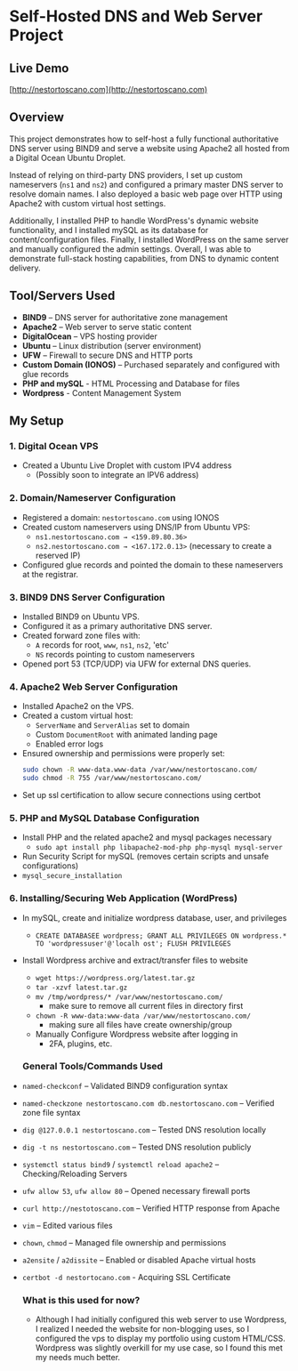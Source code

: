 # Self-Hosted DNS and Web Server Project

## Live Demo
[http://nestortoscano.com](http://nestortoscano.com)

## Overview
This project demonstrates how to self-host a fully functional authoritative DNS server using BIND9 and serve a website using Apache2 all hosted from a Digital Ocean Ubuntu Droplet.

Instead of relying on third-party DNS providers, I set up custom nameservers (`ns1` and `ns2`) and configured a primary master DNS server to resolve domain names. I also deployed a basic web page over HTTP using Apache2 with custom virtual host settings.

Additionally, I installed PHP to handle WordPress's dynamic website functionality, and I installed mySQL as its database for content/configuration files. Finally, I installed WordPress on the same server and manually configured the admin settings. Overall, I was able to demonstrate full-stack hosting capabilities, from DNS to dynamic content delivery.

## Tool/Servers Used
- **BIND9** – DNS server for authoritative zone management
- **Apache2** – Web server to serve static content
- **DigitalOcean** – VPS hosting provider
- **Ubuntu** – Linux distribution (server environment)
- **UFW** – Firewall to secure DNS and HTTP ports
- **Custom Domain (IONOS)** – Purchased separately and configured with glue records
- **PHP and mySQL** - HTML Processing and Database for files
- **Wordpress** - Content Management System

## My Setup
### 1. Digital Ocean VPS
- Created a Ubuntu Live Droplet with custom IPV4 address
  - (Possibly soon to integrate an IPV6 address)
  
### 2. Domain/Nameserver Configuration
- Registered a domain: `nestortoscano.com` using IONOS
- Created custom nameservers using DNS/IP from Ubuntu VPS:  
  - `ns1.nestortoscano.com → <159.89.80.36>`  
  - `ns2.nestortoscano.com → <167.172.0.13>` (necessary to create a reserved IP)
- Configured glue records and pointed the domain to these nameservers at the registrar.
  
### 3. BIND9 DNS Server Configuration
- Installed BIND9 on Ubuntu VPS.
- Configured it as a primary authoritative DNS server.
- Created forward zone files with:
  - `A` records for root, `www`, `ns1`, `ns2`, 'etc'
  - `NS` records pointing to custom nameservers
- Opened port 53 (TCP/UDP) via UFW for external DNS queries.

### 4. Apache2 Web Server Configuration
- Installed Apache2 on the VPS.
- Created a custom virtual host:
  - `ServerName` and `ServerAlias` set to domain
  - Custom `DocumentRoot` with animated landing page
  - Enabled error logs
- Ensured ownership and permissions were properly set:
  ```bash
  sudo chown -R www-data.www-data /var/www/nestortoscano.com/
  sudo chmod -R 755 /var/www/nestortoscano.com/
  ```
- Set up ssl certification to allow secure connections using certbot

### 5. PHP and MySQL Database Configuration
- Install PHP and the related apache2 and mysql packages necessary
  - `sudo apt install php libapache2-mod-php php-mysql mysql-server`
-  Run Security Script for mySQL (removes certain scripts and unsafe configurations)
  - `mysql_secure_installation`

### 6. Installing/Securing Web Application (WordPress)
- In mySQL, create and initialize wordpress database, user, and privileges
  - `CREATE DATABASEE wordpress; GRANT ALL PRIVILEGES ON wordpress.* TO 'wordpressuser'@'localh
    ost'; FLUSH PRIVILEGES`
- Install Wordpress archive and extract/transfer files to website
  - `wget https://wordpress.org/latest.tar.gz `
  - `tar -xzvf latest.tar.gz`
  - `mv /tmp/wordpress/* /var/www/nestortoscano.com/`
    - make sure to remove all current files in directory first
  - `chown -R www-data:www-data /var/www/nestortoscano.com/`
    - making sure all files have create ownership/group
  - Manually Configure Wordpress website after logging in
    - 2FA, plugins, etc.
  
  ### General Tools/Commands Used
- `named-checkconf` – Validated BIND9 configuration syntax
- `named-checkzone nestortoscano.com db.nestortoscano.com` – Verified zone file syntax
- `dig @127.0.0.1 nestortoscano.com` – Tested DNS resolution locally
- `dig -t ns nestortoscano.com` – Tested DNS resolution publicly
- `systemctl status bind9` / `systemctl reload apache2` – Checking/Reloading Servers
- `ufw allow 53`, `ufw allow 80` – Opened necessary firewall ports
- `curl http://nestotoscano.com` – Verified HTTP response from Apache
- `vim` – Edited various files
- `chown`, `chmod` – Managed file ownership and permissions
- `a2ensite` / `a2dissite` – Enabled or disabled Apache virtual hosts
- `certbot -d nestortocano.com` - Acquiring SSL Certificate

  ### What is this used for now?
  - Although I had initially configured this web server to use Wordpress, I       realized I needed the website for non-blogging uses, so I configured the       vps to display my portfolio using custom HTML/CSS. Wordpress was slightly     overkill for my use case, so I found this met my needs much better.

